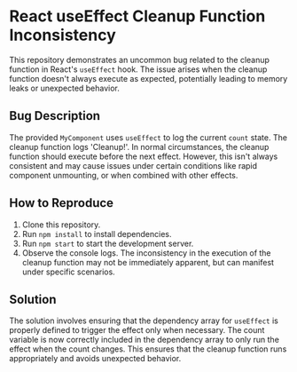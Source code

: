 # React useEffect Cleanup Function Inconsistency

This repository demonstrates an uncommon bug related to the cleanup function in React's `useEffect` hook. The issue arises when the cleanup function doesn't always execute as expected, potentially leading to memory leaks or unexpected behavior.

## Bug Description
The provided `MyComponent` uses `useEffect` to log the current `count` state.  The cleanup function logs 'Cleanup!'.  In normal circumstances, the cleanup function should execute before the next effect. However, this isn't always consistent and may cause issues under certain conditions like rapid component unmounting, or when combined with other effects.

## How to Reproduce
1. Clone this repository.
2. Run `npm install` to install dependencies.
3. Run `npm start` to start the development server.
4. Observe the console logs.  The inconsistency in the execution of the cleanup function may not be immediately apparent, but can manifest under specific scenarios.

## Solution
The solution involves ensuring that the dependency array for `useEffect` is properly defined to trigger the effect only when necessary.  The count variable is now correctly included in the dependency array to only run the effect when the count changes.  This ensures that the cleanup function runs appropriately and avoids unexpected behavior.